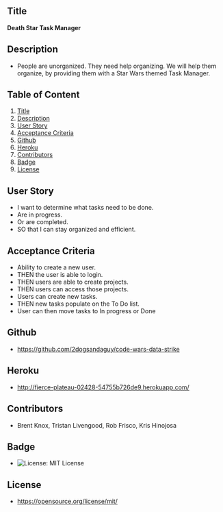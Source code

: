 ## Title
**Death Star Task Manager** 

## Description
- People are unorganized. They need help organizing. We will help them organize, by providing them with a Star Wars themed Task Manager.

## Table of Content
1. [Title](#title)
2. [Description](#description)
3. [User Story](#user-story)
4. [Acceptance Criteria](#acceptance)
5. [Github](#github)
6. [Heroku](#heroku)
7. [Contributors](#contributors)
8. [Badge](#badge)
9. [License](#license)

<a id="user-story"></a>
## User Story
* I want to determine what tasks need to be done.
* Are in progress.
* Or are completed.
* SO that I can stay organized and efficient.

<a id="acceptance"></a>
## Acceptance Criteria
* Ability to create a new user.
* THEN the user is able to login.
* THEN users are able to create projects.
* THEN users can access those projects.
* Users can create new tasks.
* THEN new tasks populate on the To Do list.
* User can then move tasks to In progress or Done

## Github
- https://github.com/2dogsandaguy/code-wars-data-strike

## Heroku
- http://fierce-plateau-02428-54755b726de9.herokuapp.com/

## Contributors
- Brent Knox, Tristan Livengood, Rob Frisco, Kris Hinojosa

## Badge
- ![License: MIT License](https://img.shields.io/badge/License-MIT.0-red)

## License
- https://opensource.org/license/mit/


